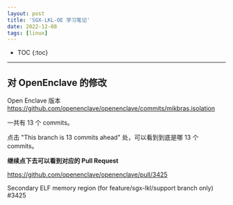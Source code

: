 ```yaml
---
layout: post
title: 'SGX-LKL-OE 学习笔记'
date: 2022-12-08
tags: [linux]
---
```


* TOC 
{:toc}

---

## 对 OpenEnclave 的修改

Open Enclave 版本 <https://github.com/openenclave/openenclave/commits/mikbras.isolation>

一共有 13 个 commits。

点击 "This branch is 13 commits ahead" 处，可以看到到底是哪 13 个 commits。

**继续点下去可以看到对应的 Pull Request** 

<https://github.com/openenclave/openenclave/pull/3425>

Secondary ELF memory region (for feature/sgx-lkl/support branch only) #3425


